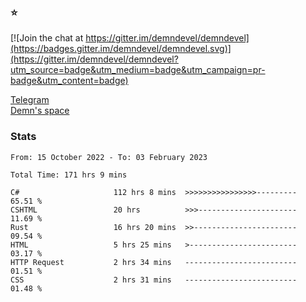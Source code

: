 ### :star:

[![Join the chat at https://gitter.im/demndevel/demndevel](https://badges.gitter.im/demndevel/demndevel.svg)](https://gitter.im/demndevel/demndevel?utm_source=badge&utm_medium=badge&utm_campaign=pr-badge&utm_content=badge)

[Telegram](https://t.me/demnometa) <br>
[Demn's space](http://demns.space)

### Stats

<!--START_SECTION:waka-->

```text
From: 15 October 2022 - To: 03 February 2023

Total Time: 171 hrs 9 mins

C#                     112 hrs 8 mins  >>>>>>>>>>>>>>>>---------   65.51 %
CSHTML                 20 hrs          >>>----------------------   11.69 %
Rust                   16 hrs 20 mins  >>-----------------------   09.54 %
HTML                   5 hrs 25 mins   >------------------------   03.17 %
HTTP Request           2 hrs 34 mins   -------------------------   01.51 %
CSS                    2 hrs 31 mins   -------------------------   01.48 %
```

<!--END_SECTION:waka-->
